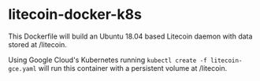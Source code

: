 # litecoin-docker-k8s

This Dockerfile will build an Ubuntu 18.04 based Litecoin daemon with data stored at /litecoin.

Using Google Cloud's Kubernetes running ```kubectl create -f litecoin-gce.yaml``` will run this container with a persistent volume at /litecoin.
